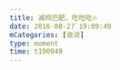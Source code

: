 ```yaml
---
title: 减鸡巴肥，吃吃吃🔥
date: 2016-08-27 19:09:49
mCategories: [说说]
type: moment
time: t190949
---
```


<div id="pics-20160827190949"></div>

<script src="/lib/moment/pics.js"></script>
<script>
var data = [
    {"link": "2016-08-27_000000.jpeg", "type": "shuoshuo"}
];
picsRender(data, "pics-20160827190949");
</script>
